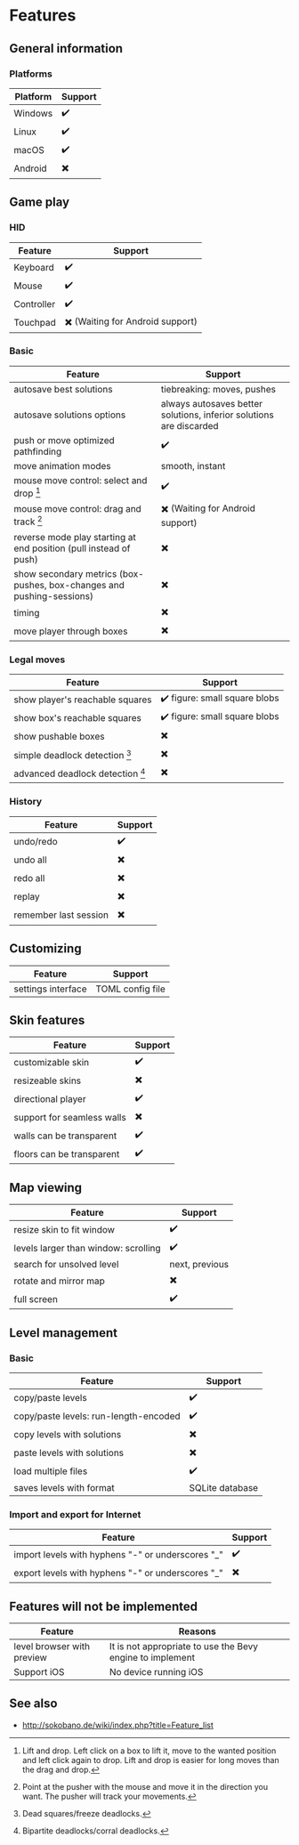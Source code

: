 # Features

## General information

### Platforms

| Platform | Support                  |
| -------- | ------------------------ |
| Windows  | :heavy_check_mark:       |
| Linux    | :heavy_check_mark:       |
| macOS    | :heavy_check_mark:       |
| Android  | :heavy_multiplication_x: |

## Game play

### HID

| Feature    | Support                                                |
| ---------- | ------------------------------------------------------ |
| Keyboard   | :heavy_check_mark:                                     |
| Mouse      | :heavy_check_mark:                                     |
| Controller | :heavy_check_mark:                                     |
| Touchpad   | :heavy_multiplication_x: (Waiting for Android support) |

### Basic

| Feature                                                               | Support                                                             |
| --------------------------------------------------------------------- | ------------------------------------------------------------------- |
| autosave best solutions                                               | tiebreaking: moves, pushes                                          |
| autosave solutions options                                            | always autosaves better solutions, inferior solutions are discarded |
| push or move optimized pathfinding                                    | :heavy_check_mark:                                                  |
| move animation modes                                                  | smooth, instant                                                     |
| mouse move control: select and drop [^1]                              | :heavy_check_mark:                                                  |
| mouse move control: drag and track [^2]                               | :heavy_multiplication_x: (Waiting for Android support)              |
| reverse mode play starting at end position (pull instead of push)     | :heavy_multiplication_x:                                            |
| show secondary metrics (box-pushes, box-changes and pushing-sessions) | :heavy_multiplication_x:                                            |
| timing                                                                | :heavy_multiplication_x:                                            |
| move player through boxes                                             | :heavy_multiplication_x:                                            |

[^1]: Lift and drop. Left click on a box to lift it, move to the wanted position and left click again to drop. Lift and drop is easier for long moves than the drag and drop.
[^2]: Point at the pusher with the mouse and move it in the direction you want. The pusher will track your movements.

### Legal moves

| Feature                          | Support                                       |
| -------------------------------- | --------------------------------------------- |
| show player's reachable squares  | :heavy_check_mark: figure: small square blobs |
| show box's reachable squares     | :heavy_check_mark: figure: small square blobs |
| show pushable boxes              | :heavy_multiplication_x:                      |
| simple deadlock detection [^3]   | :heavy_multiplication_x:                      |
| advanced deadlock detection [^4] | :heavy_multiplication_x:                      |

[^3]: Dead squares/freeze deadlocks.
[^4]: Bipartite deadlocks/corral deadlocks.

### History

| Feature               | Support                  |
| --------------------- | ------------------------ |
| undo/redo             | :heavy_check_mark:       |
| undo all              | :heavy_multiplication_x: |
| redo all              | :heavy_multiplication_x: |
| replay                | :heavy_multiplication_x: |
| remember last session | :heavy_multiplication_x: |

## Customizing

| Feature            | Support          |
| ------------------ | ---------------- |
| settings interface | TOML config file |

## Skin features

| Feature                    | Support                  |
| -------------------------- | ------------------------ |
| customizable skin          | :heavy_check_mark:       |
| resizeable skins           | :heavy_multiplication_x: |
| directional player         | :heavy_check_mark:       |
| support for seamless walls | :heavy_multiplication_x: |
| walls can be transparent   | :heavy_check_mark:       |
| floors can be transparent  | :heavy_check_mark:       |

## Map viewing

| Feature                              | Support                  |
| ------------------------------------ | ------------------------ |
| resize skin to fit window            | :heavy_check_mark:       |
| levels larger than window: scrolling | :heavy_check_mark:       |
| search for unsolved level            | next, previous           |
| rotate and mirror map                | :heavy_multiplication_x: |
| full screen                          | :heavy_check_mark:       |

## Level management

### Basic

| Feature                               | Support                  |
| ------------------------------------- | ------------------------ |
| copy/paste levels                     | :heavy_check_mark:       |
| copy/paste levels: run-length-encoded | :heavy_check_mark:       |
| copy levels with solutions            | :heavy_multiplication_x: |
| paste levels with solutions           | :heavy_multiplication_x: |
| load multiple files                   | :heavy_check_mark:       |
| saves levels with format              | SQLite database          |

### Import and export for Internet

| Feature                                           | Support                  |
| ------------------------------------------------- | ------------------------ |
| import levels with hyphens "-" or underscores "_" | :heavy_check_mark:       |
| export levels with hyphens "-" or underscores "_" | :heavy_multiplication_x: |

## Features will not be implemented

| Feature                    | Reasons                                                   |
| -------------------------- | --------------------------------------------------------- |
| level browser with preview | It is not appropriate to use the Bevy engine to implement |
| Support iOS                | No device running iOS                                     |

## See also

- <http://sokobano.de/wiki/index.php?title=Feature_list>
